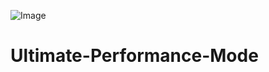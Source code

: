 <p align="center">
  
![Image](https://github.com/user-attachments/assets/756e7e2b-b9a1-4d52-92d0-3e64f5a35406)
  
# Ultimate-Performance-Mode
